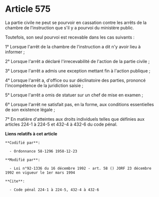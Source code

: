 # Article 575

La partie civile ne peut se pourvoir en cassation contre les arrêts de la chambre de l'instruction que s'il y a pourvoi du
ministère public.

Toutefois, son seul pourvoi est recevable dans les cas suivants :

1° Lorsque l'arrêt de la chambre de l'instruction a dit n'y avoir lieu à informer ;

2° Lorsque l'arrêt a déclaré l'irrecevabilité de l'action de la partie civile ;

3° Lorsque l'arrêt a admis une exception mettant fin à l'action publique ;

4° Lorsque l'arrêt a, d'office ou sur déclinatoire des parties, prononcé l'incompétence de la juridiction saisie ;

5° Lorsque l'arrêt a omis de statuer sur un chef de mise en examen ;

6° Lorsque l'arrêt ne satisfait pas, en la forme, aux conditions essentielles de son existence légale ;

7° En matière d'atteintes aux droits individuels telles que définies aux articles 224-1 à 224-5 et 432-4 à 432-6 du code
pénal.

**Liens relatifs à cet article**

	**Codifié par**:

	  - Ordonnance 58-1296 1958-12-23

	**Modifié par**:

	  - Loi n°92-1336 du 16 décembre 1992 - art. 58 () JORF 23 décembre 1992 en vigueur le 1er mars 1994

	**Cite**:

	  - Code pénal 224-1 à 224-5, 432-4 à 432-6
